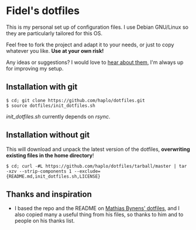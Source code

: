Fidel's dotfiles
================

This is my personal set up of configuration files. I use Debian
GNU/Linux so they are particularly tailored for this OS.

Feel free to fork the project and adapt it to your needs, or just to
copy whatever you like. **Use at your own risk!**

Any ideas or suggestions? I would love to
[hear about them](https://github.com/haplo/dotfiles/issues),
I'm always up for improving my setup.

Installation with git
---------------------

    $ cd; git clone https://github.com/haplo/dotfiles.git
    $ source dotfiles/init_dotfiles.sh

*init_dotfiles.sh* currently depends on *rsync*.

Installation without git
------------------------

This will download and unpack the latest version of the dotfiles,
**overwriting existing files in the home directory**!

    $ cd; curl -#L https://github.com/haplo/dotfiles/tarball/master | tar -xzv --strip-components 1 --exclude={README.md,init_dotfiles.sh,LICENSE}

Thanks and inspiration
----------------------

* I based the repo and the README on
  [Mathias Bynens' dotfiles](https://github.com/mathiasbynens/dotfiles),
  and I also copied many a useful thing from his files, so thanks to
  him and to people on his thanks list.
